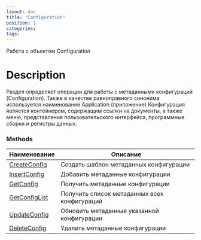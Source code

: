```yaml
---
layout: doc
title: "Configuration"
position: 1
categories: 
tags:
---
```


Работа с объектом Configuration

# Description

Раздел определяет операции для работы с метаданными конфигураций (Configuration).
Также в качестве равноправного синонима используется наименование Application (приложение)
Конфигурация является контейнером, содержащим ссылки на документы, а также 
меню, представления пользовательского интерфейса, программные сборки и регистры данных.

### Methods

Наименование | Описание |
-------------|----------|
[CreateConfig](CreateConfig)  | Создать шаблон метаданных конфигурации |
[InsertConfig](InsertConfig)  | Добавить метаданные конфигурации |
[GetConfig](GetConfig)  | Получить метаданные конфигурации |
[GetConfigList](GetConfigList)  | Получить список метаданных всех конфигураций |
[UpdateConfig](UpdateConfig)  | Обновить метаданные указанной конфигурации |
[DeleteConfig](DeleteConfig)  | Удалить метаданные конфигурации |
